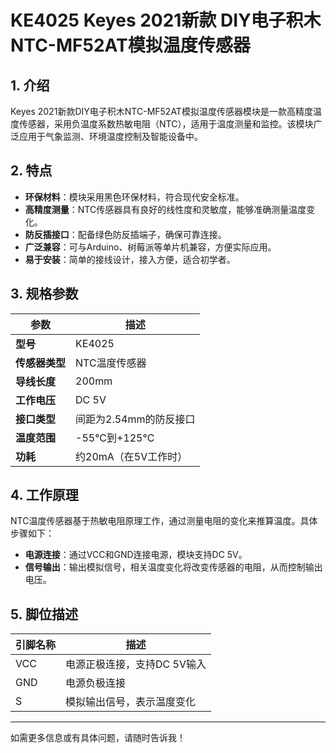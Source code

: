 
# KE4025 Keyes 2021新款 DIY电子积木 NTC-MF52AT模拟温度传感器

## 1. 介绍

Keyes 2021新款DIY电子积木NTC-MF52AT模拟温度传感器模块是一款高精度温度传感器，采用负温度系数热敏电阻（NTC），适用于温度测量和监控。该模块广泛应用于气象监测、环境温度控制及智能设备中。

## 2. 特点

- **环保材料**：模块采用黑色环保材料，符合现代安全标准。
- **高精度测量**：NTC传感器具有良好的线性度和灵敏度，能够准确测量温度变化。
- **防反插接口**：配备绿色防反插端子，确保可靠连接。
- **广泛兼容**：可与Arduino、树莓派等单片机兼容，方便实际应用。
- **易于安装**：简单的接线设计，接入方便，适合初学者。

## 3. 规格参数

| 参数          | 描述                     |
|---------------|-------------------------|
| **型号**      | KE4025                  |
| **传感器类型**| NTC温度传感器          |
| **导线长度**  | 200mm                   |
| **工作电压**  | DC 5V                   |
| **接口类型**  | 间距为2.54mm的防反接口   |
| **温度范围**  | -55°C到+125°C           |
| **功耗**      | 约20mA（在5V工作时）    |

## 4. 工作原理

NTC温度传感器基于热敏电阻原理工作，通过测量电阻的变化来推算温度。具体步骤如下：

- **电源连接**：通过VCC和GND连接电源，模块支持DC 5V。
- **信号输出**：输出模拟信号，相关温度变化将改变传感器的电阻，从而控制输出电压。

## 5. 脚位描述

| 引脚名称 | 描述                             |
|----------|----------------------------------|
| VCC      | 电源正极连接，支持DC 5V输入    |
| GND      | 电源负极连接                     |
| S        | 模拟输出信号，表示温度变化       |

---

如需更多信息或有具体问题，请随时告诉我！
